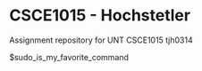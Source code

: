 # CSCE1015 - Hochstetler
Assignment repository for UNT CSCE1015
tjh0314

$sudo_is_my_favorite_command
